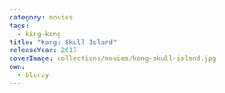 ```yaml
---
category: movies
tags:
  - king-kong
title: "Kong: Skull Island"
releaseYear: 2017
coverImage: collections/movies/kong-skull-island.jpg
own:
  - bluray
---
```


